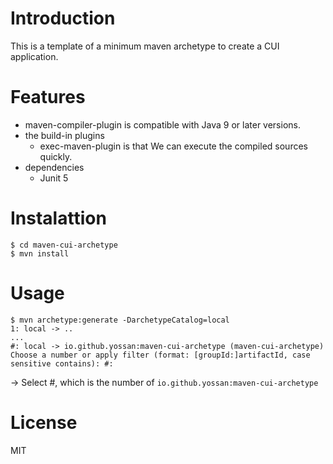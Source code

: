 # Introduction

This is a template of a minimum maven archetype to create a CUI application.

# Features

* maven-compiler-plugin is compatible with Java 9 or later versions.
* the build-in plugins
    * exec-maven-plugin is that We can execute the compiled sources quickly.
* dependencies
    * Junit 5 

# Instalattion

```
$ cd maven-cui-archetype
$ mvn install
```

# Usage

```
$ mvn archetype:generate -DarchetypeCatalog=local
1: local -> ..
...
#: local -> io.github.yossan:maven-cui-archetype (maven-cui-archetype)
Choose a number or apply filter (format: [groupId:]artifactId, case sensitive contains): #:
```

→ Select #, which is the number of `io.github.yossan:maven-cui-archetype`


# License

MIT



